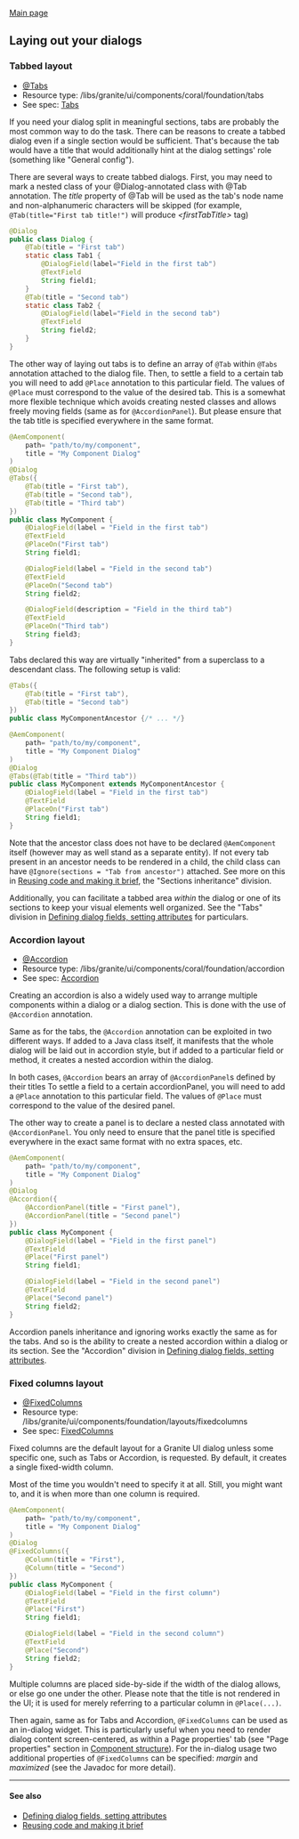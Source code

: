 [Main page](../../README.md)

## Laying out your dialogs

### Tabbed layout

* [@Tabs](https://javadoc.io/doc/com.exadel.etoolbox/etoolbox-authoring-kit-core/latest/com/exadel/aem/toolkit/api/annotations/layouts/Tabs.html)
* Resource type: /libs/granite/ui/components/coral/foundation/tabs
* See spec: [Tabs](https://helpx.adobe.com/experience-manager/6-5/sites/developing/using/reference-materials/granite-ui/api/jcr_root/libs/granite/ui/components/coral/foundation/tabs/index.html)

If you need your dialog split in meaningful sections, tabs are probably the most common way to do the task. There can be reasons to create a tabbed dialog even if a single section would be sufficient. That's because the tab would have a title that would additionally hint at the dialog settings' role (something like "General config").

There are several ways to create tabbed dialogs. First, you may need to mark a nested class of your @Dialog-annotated class with @Tab annotation. The _title_ property of @Tab will be used as the tab's node name and non-alphanumeric characters will be skipped (for example, `@Tab(title="First tab title!")` will produce _\<firstTabTitle>_ tag)

```java
@Dialog
public class Dialog {
    @Tab(title = "First tab")
    static class Tab1 {
        @DialogField(label="Field in the first tab")
        @TextField
        String field1;
    }
    @Tab(title = "Second tab")
    static class Tab2 {
        @DialogField(label="Field in the second tab")
        @TextField
        String field2;
    }
}
```

The other way of laying out tabs is to define an array of `@Tab` within `@Tabs` annotation attached to the dialog file. Then, to settle a field to a certain tab you will need  to add `@Place` annotation to this particular field. The values of `@Place` must correspond to the value of the desired tab. This is a somewhat more flexible technique which avoids creating nested classes and allows freely moving fields (same as for `@AccordionPanel`). But please ensure that the tab title is specified everywhere in the same format.

```java
@AemComponent(
    path= "path/to/my/component",
    title = "My Component Dialog"
)
@Dialog
@Tabs({
    @Tab(title = "First tab"),
    @Tab(title = "Second tab"),
    @Tab(title = "Third tab")
})
public class MyComponent {
    @DialogField(label = "Field in the first tab")
    @TextField
    @PlaceOn("First tab")
    String field1;

    @DialogField(label = "Field in the second tab")
    @TextField
    @PlaceOn("Second tab")
    String field2;

    @DialogField(description = "Field in the third tab")
    @TextField
    @PlaceOn("Third tab")
    String field3;
}
```
 Tabs declared this way are virtually "inherited" from a superclass to a descendant class. The following setup is valid:

```java
@Tabs({
    @Tab(title = "First tab"),
    @Tab(title = "Second tab")
})
public class MyComponentAncestor {/* ... */}

@AemComponent(
    path= "path/to/my/component",
    title = "My Component Dialog"
)
@Dialog
@Tabs(@Tab(title = "Third tab"))
public class MyComponent extends MyComponentAncestor {
    @DialogField(label = "Field in the first tab")
    @TextField
    @PlaceOn("First tab")
    String field1;
}
```

Note that the ancestor class does not have to be declared `@AemComponent` itself (however may as well stand as a separate entity). If not every tab present in an ancestor needs to be rendered in a child, the child class can have `@Ignore(sections = "Tab from ancestor")` attached. See more on this in [Reusing code and making it brief](reusing-code.md), the "Sections inheritance" division.

Additionally, you can facilitate a tabbed area *within* the dialog or one of its sections to keep your visual elements well organized. See the "Tabs" division in [Defining dialog fields, setting attributes](component-structure.md) for particulars.

### Accordion layout

* [@Accordion](https://javadoc.io/doc/com.exadel.etoolbox/etoolbox-authoring-kit-core/latest/com/exadel/aem/toolkit/api/annotations/layouts/Accordion.html)
* Resource type: /libs/granite/ui/components/coral/foundation/accordion
* See spec: [Accordion](https://helpx.adobe.com/experience-manager/6-5/sites/developing/using/reference-materials/granite-ui/api/jcr_root/libs/granite/ui/components/coral/foundation/accordion/index.html)

Creating an accordion is also a widely used way to arrange multiple components within a dialog or a dialog section. This is done with the use of `@Accordion` annotation.

Same as for the tabs, the `@Accordion` annotation can be exploited in two different ways. If added to a Java class itself, it manifests that the whole dialog will be laid out in accordion style, but if added to a particular field or method, it creates a nested accordion within the dialog.

In both cases, `@Accordion` bears an array of `@AccordionPanel`s defined by their titles To settle a field to a certain accordionPanel, you will need  to add a `@Place` annotation to this particular field. The values of `@Place` must correspond to the value of the desired panel.

The other way to create a panel is to declare a nested class annotated with `@AccordionPanel`. You only need to ensure that the panel title is specified everywhere in the exact same format with no extra spaces, etc.

```java
@AemComponent(
    path= "path/to/my/component",
    title = "My Component Dialog"
)
@Dialog
@Accordion({
    @AccordionPanel(title = "First panel"),
    @AccordionPanel(title = "Second panel")
})
public class MyComponent {
    @DialogField(label = "Field in the first panel")
    @TextField
    @Place("First panel")
    String field1;

    @DialogField(label = "Field in the second panel")
    @TextField
    @Place("Second panel")
    String field2;
}
```
Accordion panels inheritance and ignoring works exactly the same as for the tabs. And so is the ability to create a nested accordion within a dialog or its section. See the "Accordion" division in [Defining dialog fields, setting attributes](component-structure.md).

### Fixed columns layout

* [@FixedColumns](https://javadoc.io/doc/com.exadel.etoolbox/etoolbox-authoring-kit-core/latest/com/exadel/aem/toolkit/api/annotations/layouts/FixedColumns.html)
* Resource type: /libs/granite/ui/components/foundation/layouts/fixedcolumns
* See spec: [FixedColumns](https://www.adobe.io/experience-manager/reference-materials/6-5/granite-ui/api/jcr_root/libs/granite/ui/components/foundation/layouts/fixedcolumns/index.html)

Fixed columns are the default layout for a Granite UI dialog unless some specific one, such as Tabs or Accordion, is requested. By default, it creates a single fixed-width column.

Most of the time you wouldn't need to specify it at all. Still, you might want to, and it is when more than one column is required.
```java
@AemComponent(
    path= "path/to/my/component",
    title = "My Component Dialog"
)
@Dialog
@FixedColumns({
    @Column(title = "First"),
    @Column(title = "Second")
})
public class MyComponent {
    @DialogField(label = "Field in the first column")
    @TextField
    @Place("First")
    String field1;

    @DialogField(label = "Field in the second column")
    @TextField
    @Place("Second")
    String field2;
}
```
Multiple columns are placed side-by-side if the width of the dialog allows, or else go one under the other. Please note that the title is not rendered in the UI; it is used for merely referring to a particular column in `@Place(...)`.

Then again, same as for Tabs and Accordion, `@FixedColumns` can be used as an in-dialog widget. This is particularly useful when you need to render dialog content screen-centered, as within a Page properties' tab (see "Page properties" section in [Component structure](component-structure.md)). For the in-dialog usage two additional properties of `@FixedColumns` can be specified: *margin* and *maximized* (see the Javadoc for more detail).

***
#### See also

- [Defining dialog fields, setting attributes](component-structure.md)
- [Reusing code and making it brief](reusing-code.md)
